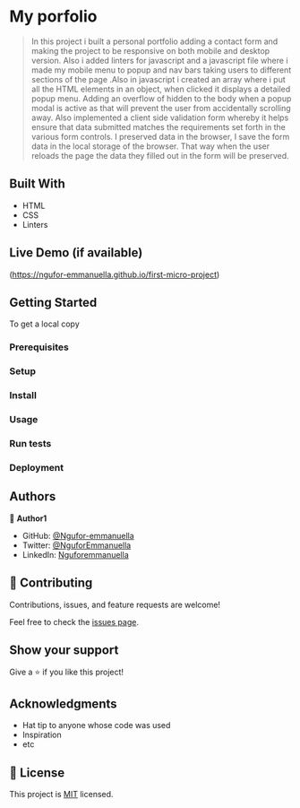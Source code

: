 # My porfolio
> In this project i built a personal portfolio adding a contact form and making the project to
be responsive on both mobile and desktop version. Also i added linters for javascript and a javascript file 
where i made my mobile menu to popup and nav bars taking users to different sections of the page .Also in javascript i created an array where i put all the HTML elements in an object, when clicked it displays a detailed popup menu. Adding an overflow of hidden to the body when a popup modal is active as that will prevent the user from accidentally scrolling away. Also implemented a client side validation form whereby it helps ensure that data submitted matches the requirements set forth in the various form controls.
I preserved data in the browser, I save the form data in the local storage of the browser. That way when the user reloads the page the data they filled out in the form will be preserved.
## Built With

- HTML
- CSS
- Linters

## Live Demo (if available)
(https://ngufor-emmanuella.github.io/first-micro-project)

## Getting Started
To get a local copy

### Prerequisites

### Setup

### Install

### Usage

### Run tests

### Deployment


## Authors

👤 **Author1**

- GitHub: [@Ngufor-emmanuella](https://github.com/Ngufor-emmanuella)
- Twitter: [@NguforEmmanuella](https://twitter.com/NguforEmmanuella)
- LinkedIn: [Nguforemmanuella](https://linkedin.com/in/Nguforemmanuella)


## 🤝 Contributing

Contributions, issues, and feature requests are welcome!

Feel free to check the [issues page](../../issues/).

## Show your support

Give a ⭐️ if you like this project!

## Acknowledgments

- Hat tip to anyone whose code was used
- Inspiration
- etc

## 📝 License

This project is [MIT](./MIT.md) licensed.